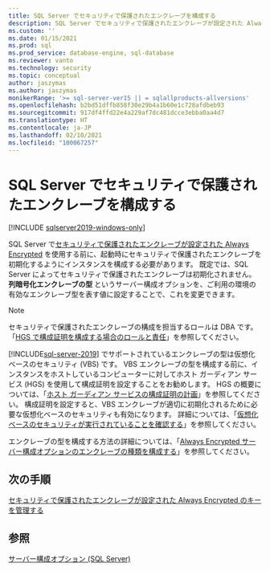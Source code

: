 ```yaml
---
title: SQL Server でセキュリティで保護されたエンクレーブを構成する
description: SQL Server でセキュリティで保護されたエンクレーブが設定された Always Encrypted 用に、セキュリティで保護されたエンクレーブを構成します。
ms.custom: ''
ms.date: 01/15/2021
ms.prod: sql
ms.prod_service: database-engine, sql-database
ms.reviewer: vanto
ms.technology: security
ms.topic: conceptual
author: jaszymas
ms.author: jaszymas
monikerRange: '>= sql-server-ver15 || = sqlallproducts-allversions'
ms.openlocfilehash: b2bd51dffb858f30e29b4a1b60e1c728afdbeb93
ms.sourcegitcommit: 917df4ffd22e4a229af7dc481dcce3ebba0aa4d7
ms.translationtype: HT
ms.contentlocale: ja-JP
ms.lasthandoff: 02/10/2021
ms.locfileid: "100067257"
---
```

# <a name="configure-the-secure-enclave-in-sql-server"></a>SQL Server でセキュリティで保護されたエンクレーブを構成する

[!INCLUDE [sqlserver2019-windows-only](../../../includes/applies-to-version/sqlserver2019-windows-only.md)]

SQL Server で[セキュリティで保護されたエンクレーブが設定された Always Encrypted](always-encrypted-enclaves.md) を使用する前に、起動時にセキュリティで保護されたエンクレーブを初期化するようにインスタンスを構成する必要があります。 既定では、SQL Server によってセキュリティで保護されたエンクレーブは初期化されません。 **列暗号化エンクレーブの型** というサーバー構成オプションを、ご利用の環境の有効なエンクレーブ型を表す値に設定することで、これを変更できます。

> [!NOTE]
> セキュリティで保護されたエンクレーブの構成を担当するロールは DBA です。 「[HGS で構成証明を構成する場合のロールと責任](always-encrypted-enclaves-host-guardian-service-plan.md#roles-and-responsibilities-when-configuring-attestation-with-hgs)」を参照してください。

[!INCLUDE[sql-server-2019](../../../includes/sssql19-md.md)] でサポートされているエンクレーブの型は仮想化ベースのセキュリティ (VBS) です。 VBS エンクレーブの型を構成する前に、インスタンスをホストしているコンピューターに対してホスト ガーディアン サービス (HGS) を使用して構成証明を設定することをお勧めします。 HGS の概要については、「[ホスト ガーディアン サービスの構成証明の計画](always-encrypted-enclaves-host-guardian-service-plan.md)」を参照してください。 構成証明を設定すると、VBS エンクレーブが適切に初期化されるために必要な仮想化ベースのセキュリティも有効になります。 詳細については、「[仮想化ベースのセキュリティが実行されていることを確認する](always-encrypted-enclaves-host-guardian-service-register.md#step-2-verify-virtualization-based-security-is-running)」を参照してください。

エンクレーブの型を構成する方法の詳細については、「[Always Encrypted サーバー構成オプションのエンクレーブの種類を構成する](../../../database-engine/configure-windows/configure-column-encryption-enclave-type.md)」を参照してください。

## <a name="next-steps"></a>次の手順

 [セキュリティで保護されたエンクレーブが設定された Always Encrypted のキーを管理する](always-encrypted-enclaves-manage-keys.md)

## <a name="see-also"></a>参照  
 
 [サーバー構成オプション (SQL Server)](../../../database-engine/configure-windows/server-configuration-options-sql-server.md)
